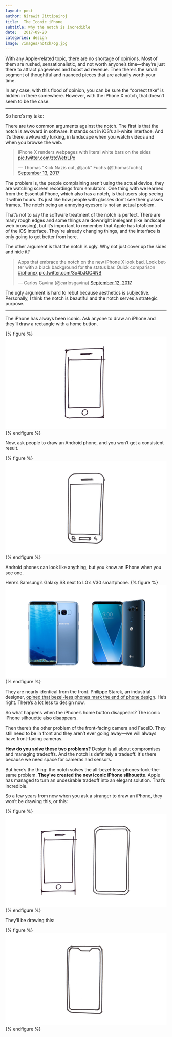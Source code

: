 ```yaml
---
layout: post
author: Nirawit Jittipairoj
title:  The Iconic iPhone
subtitle: Why the notch is incredible
date:   2017-09-20
categories: design
image: /images/notch/og.jpg
---
```


With any Apple-related topic, there are no shortage of opinions. Most of them are rushed, sensationalistic, and not worth anyone’s time—they’re just there to attract pageviews and boost ad revenue. Then there’s the small segment of thoughtful and nuanced pieces that are actually worth your time.

In any case, with this flood of opinion, you can be sure the “correct take” is hidden in there somewhere. However, with the iPhone X notch, that doesn’t seem to be the case. 

---

So here’s my take:

There are two common arguments against the notch. The first is that the notch is awkward in software. It stands out in iOS’s all-white interface. And it’s there, awkwardly lurking, in landscape when you watch videos and when you browse the web.

<blockquote class="twitter-tweet tw-align-center" data-lang="en"><p lang="en" dir="ltr">iPhone X renders webpages with literal white bars on the sides <a href="https://t.co/ztcWetrLPo">pic.twitter.com/ztcWetrLPo</a></p>&mdash; Thomas &quot;Kick Nazis out, @jack&quot; Fuchs (@thomasfuchs) <a href="https://twitter.com/thomasfuchs/status/907764896829452288?ref_src=twsrc%5Etfw">September 13, 2017</a></blockquote>
<script async src="https://platform.twitter.com/widgets.js" charset="utf-8"></script>

The problem is, the people complaining aren’t using the actual device, they are watching screen recordings from emulators. One thing with we learned from the Essential Phone, which also has a notch, is that users stop seeing it within hours. It’s just like how people with glasses don’t see their glasses frames. The notch being an annoying eyesore is not an actual problem.

That’s not to say the software treatment of the notch is perfect. There are many rough edges and some things are downright inelegant (like landscape web browsing), but it’s important to remember that Apple has total control of the iOS interface. They're already changing things, and the interface is only going to get better from here.

The other argument is that the notch is ugly. Why not just cover up the sides and hide it?

<blockquote class="twitter-tweet tw-align-center" data-lang="en"><p lang="en" dir="ltr">Apps that embrace the notch on the new iPhone X look bad. Look better with a black background for the status bar. Quick comparison <a href="https://twitter.com/hashtag/iphonex?src=hash&amp;ref_src=twsrc%5Etfw">#iphonex</a> <a href="https://t.co/3o4bJQC4NB">pic.twitter.com/3o4bJQC4NB</a></p>&mdash; Carlos Gavina (@carlosgavina) <a href="https://twitter.com/carlosgavina/status/907687992764125185?ref_src=twsrc%5Etfw">September 12, 2017</a></blockquote>
<script async src="https://platform.twitter.com/widgets.js" charset="utf-8"></script>

The ugly argument is hard to rebut because aesthetics is subjective. Personally, I think the notch is beautiful and the notch serves a strategic purpose.

____

The iPhone has always been iconic. Ask anyone to draw an iPhone and they’ll draw a rectangle with a home button. 

{% figure %}
![](/images/notch/home.png)
{% endfigure %}

Now, ask people to draw an Android phone, and you won’t get a consistent result.

{% figure %}
![](/images/notch/s3.png)
{% endfigure %}

Android phones can look like anything, but you know an iPhone when you see one.

Here’s Samsung’s Galaxy S8 next to LG’s V30 smartphone. 
{% figure %}
![](/images/notch/s8_v30.png)
{% endfigure %}

They are nearly identical from the front. Philippe Starck, an industrial designer, [opined that bezel-less phones mark the end of phone design](https://www.theverge.com/2017/9/15/16311476/philippe-starck-xiaomi-mi-mix-phone-design). He’s right. There’s a lot less to design now.

So what happens when the iPhone’s home button disappears? The iconic iPhone silhouette also disappears.

Then there’s the other problem of the front-facing camera and FaceID. They still need to be in front and they aren’t ever going away—we will always have front-facing cameras. 

**How do you solve these two problems?** Design is all about compromises and managing tradeoffs. And the notch is definitely a tradeoff. It's there because we need space for cameras and sensors.

But here’s the thing: the notch solves the all-bezel-less-phones-look-the-same problem. **They’ve created the new iconic iPhone silhouette**. Apple has managed to turn an undesirable tradeoff into an elegant solution. That’s incredible.

So a few years from now when you ask a stranger to draw an iPhone, they won’t be drawing this, or this:

{% figure %}
![](/images/notch/not.png)
{% endfigure %}

They’ll be drawing this:

{% figure %}
![](/images/notch/x.png)
{% endfigure %}